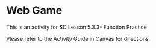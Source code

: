 # Web Game 

This is an activity for SD Lesson 5.3.3- Function Practice

Please refer to the Activity Guide in Canvas for directions.

